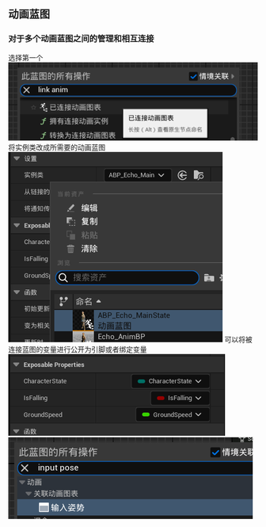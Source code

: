 ## 动画蓝图
### 对于多个动画蓝图之间的管理和相互连接
选择第一个
![输入图片说明](/imgs/2024-08-10/mVo6rSwdiVyKyXyx.png)
将实例类改成所需要的动画蓝图
![输入图片说明](/imgs/2024-08-10/naEsKT8lRQItoYAN.png)
可以将被连接蓝图的变量进行公开为引脚或者绑定变量
![输入图片说明](/imgs/2024-08-10/nZYZyXslRRsw3mx1.png)
![输入图片说明](/imgs/2024-08-10/4sie3gnHe5hwM6g4.png)
<!--stackedit_data:
eyJoaXN0b3J5IjpbLTE1MTAyMjMxNTAsNzkyMjc3NTEwXX0=
-->